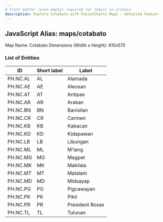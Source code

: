 ```yaml
---
# Front matter (even empty) required for Jekyll to process
description: Explore Cotabato with FusionCharts Maps – Detailed features for seamless integration. Try now & enhance your data visualization today! 
---
```


## JavaScript Alias: maps/cotabato

Map Name: Cotabato
Dimensions (Width x Height): 610x570





### List of Entities

ID | Short label | Label
---|---|---|
PH.NC.AL | AL | Alamada
PH.NC.AE | AE | Aleosan
PH.NC.AT | AT | Antipas
PH.NC.AR | AR | Arakan
PH.NC.BN | BN | Banisilan
PH.NC.CR | CR | Carmen
PH.NC.KB | KB | Kabacan
PH.NC.KD | KD | Kidapawan
PH.NC.LB | LB | Libungan
PH.NC.ML | ML | M'lang
PH.NC.MG | MG | Magpet
PH.NC.MK | MK | Makilala
PH.NC.MT | MT | Matalam
PH.NC.MD | MD | Midsayap
PH.NC.PG | PG | Pigcawayan
PH.NC.PK | PK | Pikit
PH.NC.PR | PR | President Roxas
PH.NC.TL | TL | Tulunan